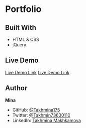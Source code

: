 # Portfolio

## Built With

* HTML & CSS
* jQuery

## Live Demo

[Live Demo Link](https://htmlpreview.github.io/?https://github.com/Takhmina175/MyPortfolio/blob/main/index.html) 
[Live Demo Link](https://rawcdn.githack.com/Takhmina175/MyPortfolio/8f6477bbd891e45dc88fcd9f7d15cc2bea5f13f0/index.html)

## Author

**Mina**

- GitHub: [@Takhmina175](https://github.com/Takhmina175)
- Twitter: [@Takhmin73630110](https://twitter.com/Takhmin73630110)
- LinkedIn: [Takhmina Makhkamova](https://www.linkedin.com/in/takhmina-makhkamova-7628136b/)
